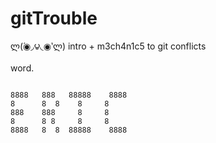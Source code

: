 gitTrouble
==========
ლ(́◉◞౪◟◉‵ლ)
intro + m3ch4n1c5 to git conflicts

word.

<code>
8888&nbsp;&nbsp;&nbsp;888&nbsp;&nbsp;&nbsp;88888&nbsp;&nbsp;&nbsp;&nbsp;8888
8&nbsp;&nbsp;&nbsp;&nbsp;&nbsp;&nbsp;8&nbsp;&nbsp;8&nbsp;&nbsp;&nbsp;&nbsp;8&nbsp;&nbsp;&nbsp;&nbsp;&nbsp;8
888&nbsp;&nbsp;&nbsp;&nbsp;888&nbsp;&nbsp;&nbsp;&nbsp;&nbsp;8&nbsp;&nbsp;&nbsp;&nbsp;&nbsp;8
8&nbsp;&nbsp;&nbsp;&nbsp;&nbsp;&nbsp;8&nbsp;8&nbsp;&nbsp;&nbsp;&nbsp;&nbsp;8&nbsp;&nbsp;&nbsp;&nbsp;&nbsp;8
8888&nbsp;&nbsp;&nbsp;8&nbsp;&nbsp;8&nbsp;&nbsp;88888&nbsp;&nbsp;&nbsp;&nbsp;8888
</code>
